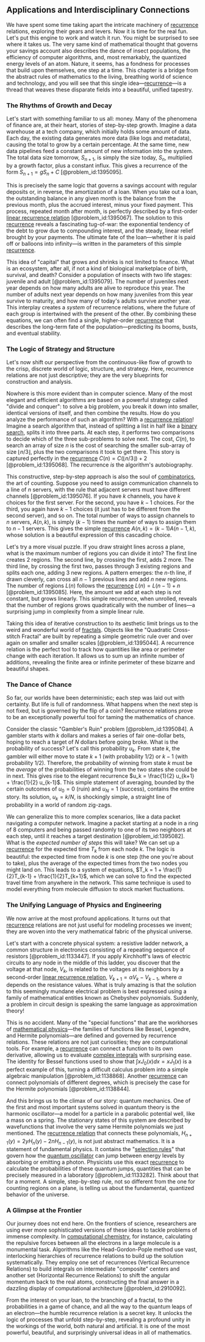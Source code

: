 ## Applications and Interdisciplinary Connections

We have spent some time taking apart the intricate machinery of [recurrence](@article_id:260818) relations, exploring their gears and levers. Now it is time for the real fun. Let's put this engine to work and watch it run. You might be surprised to see where it takes us. The very same kind of mathematical thought that governs your savings account also describes the dance of insect populations, the efficiency of computer algorithms, and, most remarkably, the quantized energy levels of an atom. Nature, it seems, has a fondness for processes that build upon themselves, one step at a time. This chapter is a bridge from the abstract rules of mathematics to the living, breathing world of science and technology, and you will see that this single idea—[recurrence](@article_id:260818)—is a thread that weaves these disparate fields into a beautiful, unified tapestry.

### The Rhythms of Growth and Decay

Let's start with something familiar to us all: money. Many of the phenomena of finance are, at their heart, stories of step-by-step growth. Imagine a data warehouse at a tech company, which initially holds some amount of data. Each day, the existing data generates more data (like logs and metadata), causing the total to grow by a certain percentage. At the same time, new data pipelines feed a constant amount of new information into the system. The total data size tomorrow, $S_{n+1}$, is simply the size today, $S_n$, multiplied by a growth factor, plus a constant influx. This gives a recurrence of the form $S_{n+1} = gS_n + C$ [@problem_id:1395095].

This is precisely the same logic that governs a savings account with regular deposits or, in reverse, the amortization of a loan. When you take out a loan, the outstanding balance in any given month is the balance from the previous month, plus the accrued interest, minus your fixed payment. This process, repeated month after month, is perfectly described by a first-order [linear recurrence relation](@article_id:179678) [@problem_id:1395067]. The solution to this [recurrence](@article_id:260818) reveals a fascinating tug-of-war: the exponential tendency of the debt to grow due to compounding interest, and the steady, linear relief brought by your payments. The ultimate fate of the loan—whether it is paid off or balloons into infinity—is written in the parameters of this simple [recurrence](@article_id:260818).

This idea of "capital" that grows and shrinks is not limited to finance. What is an ecosystem, after all, if not a kind of biological marketplace of birth, survival, and death? Consider a population of insects with two life stages: juvenile and adult [@problem_id:1395079]. The number of juveniles next year depends on how many adults are alive to reproduce this year. The number of adults next year depends on how many juveniles from this year survive to maturity, and how many of today's adults survive another year. This interplay creates a *system* of recurrence relations, where the future of each group is intertwined with the present of the other. By combining these equations, we can often find a single, higher-order [recurrence](@article_id:260818) that describes the long-term fate of the population—predicting its booms, busts, and eventual stability.

### The Logic of Strategy and Structure

Let's now shift our perspective from the continuous-like flow of growth to the crisp, discrete world of logic, structure, and strategy. Here, recurrence relations are not just descriptive; they are the very blueprints for construction and analysis.

Nowhere is this more evident than in computer science. Many of the most elegant and efficient algorithms are based on a powerful strategy called "divide and conquer": to solve a big problem, you break it down into smaller, identical versions of itself, and then combine the results. How do you analyze the performance of such an algorithm? With a [recurrence relation](@article_id:140545)! Imagine a search algorithm that, instead of splitting a list in half like a [binary search](@article_id:265848), splits it into three parts. At each step, it performs two comparisons to decide which of the three sub-problems to solve next. The cost, $C(n)$, to search an array of size $n$ is the cost of searching the smaller sub-array of size $\lfloor n/3 \rfloor$, plus the two comparisons it took to get there. This story is captured perfectly in the [recurrence](@article_id:260818) $C(n) = C(\lfloor n/3 \rfloor) + 2$ [@problem_id:1395068]. The recurrence *is* the algorithm's autobiography.

This constructive, step-by-step approach is also the soul of [combinatorics](@article_id:143849), the art of counting. Suppose you need to assign communication channels to a line of $n$ servers, with the rule that adjacent servers must have different channels [@problem_id:1395076]. If you have $k$ channels, you have $k$ choices for the first server. For the second, you have $k-1$ choices. For the third, you again have $k-1$ choices (it just has to be different from the second server), and so on. The total number of ways to assign channels to $n$ servers, $A(n, k)$, is simply $(k-1)$ times the number of ways to assign them to $n-1$ servers. This gives the simple [recurrence](@article_id:260818) $A(n, k) = (k-1) A(n-1, k)$, whose solution is a beautiful expression of this cascading choice.

Let's try a more visual puzzle. If you draw straight lines across a plane, what is the maximum number of regions you can divide it into? The first line creates 2 regions. The second line, by crossing the first, adds 2 more. The third line, by crossing the first two, passes through 3 existing regions and splits each one, adding 3 new regions. A pattern emerges: the $n$-th line, if drawn cleverly, can cross all $n-1$ previous lines and add $n$ new regions. The number of regions $L(n)$ follows the [recurrence](@article_id:260818) $L(n) = L(n-1) + n$ [@problem_id:1395085]. Here, the amount we add at each step is not constant, but grows linearly. This simple recurrence, when unrolled, reveals that the number of regions grows quadratically with the number of lines—a surprising jump in complexity from a simple linear rule.

Taking this idea of iterative construction to its aesthetic limit brings us to the weird and wonderful world of [fractals](@article_id:140047). Objects like the "Quadratic Cross-stitch Fractal" are built by repeating a simple geometric rule over and over again on smaller and smaller scales [@problem_id:1395044]. A recurrence relation is the perfect tool to track how quantities like area or perimeter change with each iteration. It allows us to sum up an infinite number of additions, revealing the finite area or infinite perimeter of these bizarre and beautiful shapes.

### The Dance of Chance

So far, our worlds have been deterministic; each step was laid out with certainty. But life is full of randomness. What happens when the next step is not fixed, but is governed by the flip of a coin? Recurrence relations prove to be an exceptionally powerful tool for taming the mathematics of chance.

Consider the classic "Gambler's Ruin" problem [@problem_id:1395084]. A gambler starts with $k$ dollars and makes a series of fair one-dollar bets, hoping to reach a target of $N$ dollars before going broke. What is the probability of success? Let's call this probability $u_k$. From state $k$, the gambler will either move to state $k+1$ (with probability $1/2$) or $k-1$ (with probability $1/2$). Therefore, the probability of winning from state $k$ must be the *average* of the probabilities of winning from the two states she could be in next. This gives rise to the elegant recurrence $u_k = \frac{1}{2} u_{k+1} + \frac{1}{2} u_{k-1}$. This simple statement of averaging, bounded by the certain outcomes of $u_0 = 0$ (ruin) and $u_N = 1$ (success), contains the entire story. Its solution, $u_k = k/N$, is shockingly simple, a straight line of probability in a world of random zig-zags.

We can generalize this to more complex scenarios, like a data packet navigating a computer network. Imagine a packet starting at a node in a ring of 8 computers and being passed randomly to one of its two neighbors at each step, until it reaches a target destination [@problem_id:1395082]. What is the *expected number of steps* this will take? We can set up a [recurrence](@article_id:260818) for the expected time $T_k$ from each node $k$. The logic is beautiful: the expected time from node $k$ is one step (the one you're about to take), plus the average of the expected times from the two nodes you might land on. This leads to a system of equations, $T_k = 1 + \frac{1}{2}T_{k-1} + \frac{1}{2}T_{k+1}$, which we can solve to find the expected travel time from anywhere in the network. This same technique is used to model everything from molecule diffusion to stock market fluctuations.

### The Unifying Language of Physics and Engineering

We now arrive at the most profound applications. It turns out that [recurrence](@article_id:260818) relations are not just useful for modeling processes we invent; they are woven into the very mathematical fabric of the physical universe.

Let's start with a concrete physical system: a resistive ladder network, a common structure in electronics consisting of a repeating sequence of resistors [@problem_id:1133447]. If you apply Kirchhoff's laws of electric circuits to any node in the middle of this ladder, you discover that the voltage at that node, $V_k$, is related to the voltages at its neighbors by a second-order [linear recurrence relation](@article_id:179678), $V_{k+1} = \alpha V_k - V_{k-1}$, where $\alpha$ depends on the resistance values. What is truly amazing is that the solution to this seemingly mundane electrical problem is best expressed using a family of mathematical entities known as Chebyshev polynomials. Suddenly, a problem in circuit design is speaking the same language as approximation theory!

This is no accident. Many of the "special functions" that are the workhorses of [mathematical physics](@article_id:264909)—the families of functions like Bessel, Legendre, and Hermite polynomials—are defined and governed by recurrence relations. These relations are not just curiosities; they are computational tools. For example, a [recurrence](@article_id:260818) can connect a function to its own derivative, allowing us to evaluate [complex integrals](@article_id:202264) with surprising ease. The identity for Bessel functions used to show that $\int x J_0(x) dx = x J_1(x)$ is a perfect example of this, turning a difficult calculus problem into a simple algebraic manipulation [@problem_id:1138868]. Another [recurrence](@article_id:260818) can connect polynomials of different degrees, which is precisely the case for the Hermite polynomials [@problem_id:1138844].

And this brings us to the climax of our story: quantum mechanics. One of the first and most important systems solved in quantum theory is the harmonic oscillator—a model for a particle in a parabolic potential well, like a mass on a spring. The stationary states of this system are described by wavefunctions that involve the very same Hermite polynomials we just mentioned. The [recurrence relation](@article_id:140545) that connects these polynomials, $H_{n+1}(y)=2yH_n(y)-2nH_{n-1}(y)$, is not just abstract mathematics. It is a statement of fundamental physics. It contains the "[selection rules](@article_id:140290)" that govern how the [quantum oscillator](@article_id:179782) can jump between energy levels by absorbing or emitting a photon. Physicists use this exact [recurrence](@article_id:260818) to calculate the probabilities of these quantum jumps, quantities that can be precisely measured in a laboratory [@problem_id:1133282]. Think about that for a moment. A simple, step-by-step rule, not so different from the one for counting regions on a plane, is telling us about the fundamental, quantized behavior of the universe.

### A Glimpse at the Frontier

Our journey does not end here. On the frontiers of science, researchers are using ever more sophisticated versions of these ideas to tackle problems of immense complexity. In [computational chemistry](@article_id:142545), for instance, calculating the repulsive forces between all the electrons in a large molecule is a monumental task. Algorithms like the Head-Gordon-Pople method use vast, interlocking hierarchies of recurrence relations to build up the solution systematically. They employ one set of recurrences (Vertical Recurrence Relations) to build integrals on intermediate "composite" centers and another set (Horizontal Recurrence Relations) to shift the angular momentum back to the real atoms, constructing the final answer in a dazzling display of computational architecture [@problem_id:2910092].

From the interest on your loan, to the branching of a fractal, to the probabilities in a game of chance, and all the way to the quantum leaps of an electron—the humble recurrence relation is a secret key. It unlocks the logic of processes that unfold step-by-step, revealing a profound unity in the workings of the world, both natural and artificial. It is one of the most powerful, beautiful, and surprisingly universal ideas in all of mathematics.
